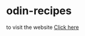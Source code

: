 # odin-recipes
to visit the website <a href="https://lmnx-sa.github.io/odin-recipes" target="_blank" rel="noopener noreferrer">Click here</a>
